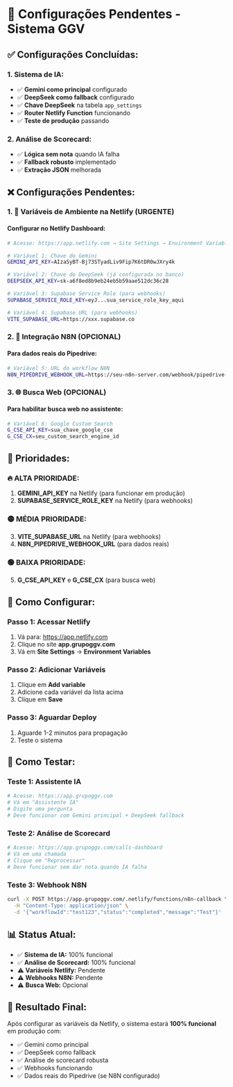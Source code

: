 # 🔧 Configurações Pendentes - Sistema GGV

## ✅ **Configurações Concluídas:**

### **1. Sistema de IA:**
- ✅ **Gemini como principal** configurado
- ✅ **DeepSeek como fallback** configurado
- ✅ **Chave DeepSeek** na tabela `app_settings`
- ✅ **Router Netlify Function** funcionando
- ✅ **Teste de produção** passando

### **2. Análise de Scorecard:**
- ✅ **Lógica sem nota** quando IA falha
- ✅ **Fallback robusto** implementado
- ✅ **Extração JSON** melhorada

## ❌ **Configurações Pendentes:**

### **1. 🔑 Variáveis de Ambiente na Netlify (URGENTE)**

#### **Configurar no Netlify Dashboard:**
```bash
# Acesse: https://app.netlify.com → Site Settings → Environment Variables

# Variável 1: Chave do Gemini
GEMINI_API_KEY=AIzaSyBT-Bj73STyadLiv9Fip7K6tDR0wJXry4k

# Variável 2: Chave do DeepSeek (já configurada no banco)
DEEPSEEK_API_KEY=sk-a6f8ed8b9eb24eb5b59aae512dc36c28

# Variável 3: Supabase Service Role (para webhooks)
SUPABASE_SERVICE_ROLE_KEY=eyJ...sua_service_role_key_aqui

# Variável 4: Supabase URL (para webhooks)
VITE_SUPABASE_URL=https://xxx.supabase.co
```

### **2. 🔗 Integração N8N (OPCIONAL)**

#### **Para dados reais do Pipedrive:**
```bash
# Variável 5: URL do workflow N8N
N8N_PIPEDRIVE_WEBHOOK_URL=https://seu-n8n-server.com/webhook/pipedrive-deal
```

### **3. 🌐 Busca Web (OPCIONAL)**

#### **Para habilitar busca web no assistente:**
```bash
# Variável 6: Google Custom Search
G_CSE_API_KEY=sua_chave_google_cse
G_CSE_CX=seu_custom_search_engine_id
```

## 🎯 **Prioridades:**

### **🔥 ALTA PRIORIDADE:**
1. **GEMINI_API_KEY** na Netlify (para funcionar em produção)
2. **SUPABASE_SERVICE_ROLE_KEY** na Netlify (para webhooks)

### **🟡 MÉDIA PRIORIDADE:**
3. **VITE_SUPABASE_URL** na Netlify (para webhooks)
4. **N8N_PIPEDRIVE_WEBHOOK_URL** (para dados reais)

### **🟢 BAIXA PRIORIDADE:**
5. **G_CSE_API_KEY** e **G_CSE_CX** (para busca web)

## 🚀 **Como Configurar:**

### **Passo 1: Acessar Netlify**
1. Vá para: https://app.netlify.com
2. Clique no site **app.grupoggv.com**
3. Vá em **Site Settings** → **Environment Variables**

### **Passo 2: Adicionar Variáveis**
1. Clique em **Add variable**
2. Adicione cada variável da lista acima
3. Clique em **Save**

### **Passo 3: Aguardar Deploy**
1. Aguarde 1-2 minutos para propagação
2. Teste o sistema

## 🧪 **Como Testar:**

### **Teste 1: Assistente IA**
```bash
# Acesse: https://app.grupoggv.com
# Vá em "Assistente IA"
# Digite uma pergunta
# Deve funcionar com Gemini principal + DeepSeek fallback
```

### **Teste 2: Análise de Scorecard**
```bash
# Acesse: https://app.grupoggv.com/calls-dashboard
# Vá em uma chamada
# Clique em "Reprocessar"
# Deve funcionar sem dar nota quando IA falha
```

### **Teste 3: Webhook N8N**
```bash
curl -X POST https://app.grupoggv.com/.netlify/functions/n8n-callback \
  -H "Content-Type: application/json" \
  -d '{"workflowId":"test123","status":"completed","message":"Test"}'
```

## 📊 **Status Atual:**

- ✅ **Sistema de IA:** 100% funcional
- ✅ **Análise de Scorecard:** 100% funcional
- ⚠️ **Variáveis Netlify:** Pendente
- ⚠️ **Webhooks N8N:** Pendente
- ⚠️ **Busca Web:** Opcional

## 🎉 **Resultado Final:**

Após configurar as variáveis da Netlify, o sistema estará **100% funcional** em produção com:
- ✅ Gemini como principal
- ✅ DeepSeek como fallback
- ✅ Análise de scorecard robusta
- ✅ Webhooks funcionando
- ✅ Dados reais do Pipedrive (se N8N configurado)
